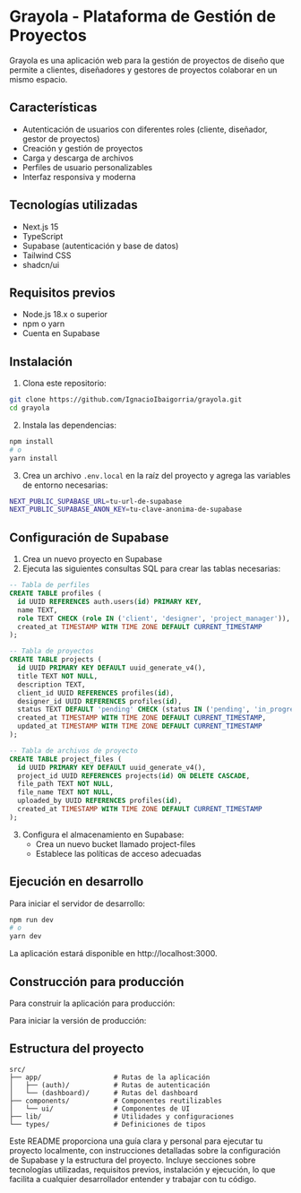# Grayola - Plataforma de Gestión de Proyectos

Grayola es una aplicación web para la gestión de proyectos de diseño que permite a clientes, diseñadores y gestores de proyectos colaborar en un mismo espacio.

## Características

- Autenticación de usuarios con diferentes roles (cliente, diseñador, gestor de proyectos)
- Creación y gestión de proyectos
- Carga y descarga de archivos
- Perfiles de usuario personalizables
- Interfaz responsiva y moderna

## Tecnologías utilizadas

- Next.js 15
- TypeScript
- Supabase (autenticación y base de datos)
- Tailwind CSS
- shadcn/ui

## Requisitos previos

- Node.js 18.x o superior
- npm o yarn
- Cuenta en Supabase

## Instalación

1. Clona este repositorio:

```bash
git clone https://github.com/IgnacioIbaigorria/grayola.git
cd grayola
```
2. Instala las dependencias:
```bash
npm install
# o
yarn install
```
3. Crea un archivo `.env.local` en la raíz del proyecto y agrega las variables de entorno necesarias:
```bash
NEXT_PUBLIC_SUPABASE_URL=tu-url-de-supabase
NEXT_PUBLIC_SUPABASE_ANON_KEY=tu-clave-anonima-de-supabase
```
## Configuración de Supabase
1. Crea un nuevo proyecto en Supabase
2. Ejecuta las siguientes consultas SQL para crear las tablas necesarias:
```sql
-- Tabla de perfiles
CREATE TABLE profiles (
  id UUID REFERENCES auth.users(id) PRIMARY KEY,
  name TEXT,
  role TEXT CHECK (role IN ('client', 'designer', 'project_manager')),
  created_at TIMESTAMP WITH TIME ZONE DEFAULT CURRENT_TIMESTAMP
);

-- Tabla de proyectos
CREATE TABLE projects (
  id UUID PRIMARY KEY DEFAULT uuid_generate_v4(),
  title TEXT NOT NULL,
  description TEXT,
  client_id UUID REFERENCES profiles(id),
  designer_id UUID REFERENCES profiles(id),
  status TEXT DEFAULT 'pending' CHECK (status IN ('pending', 'in_progress', 'completed')),
  created_at TIMESTAMP WITH TIME ZONE DEFAULT CURRENT_TIMESTAMP,
  updated_at TIMESTAMP WITH TIME ZONE DEFAULT CURRENT_TIMESTAMP
);

-- Tabla de archivos de proyecto
CREATE TABLE project_files (
  id UUID PRIMARY KEY DEFAULT uuid_generate_v4(),
  project_id UUID REFERENCES projects(id) ON DELETE CASCADE,
  file_path TEXT NOT NULL,
  file_name TEXT NOT NULL,
  uploaded_by UUID REFERENCES profiles(id),
  created_at TIMESTAMP WITH TIME ZONE DEFAULT CURRENT_TIMESTAMP
);
```
3. Configura el almacenamiento en Supabase:
   - Crea un nuevo bucket llamado project-files
   - Establece las políticas de acceso adecuadas

## Ejecución en desarrollo
Para iniciar el servidor de desarrollo:

```bash
npm run dev
# o
yarn dev
```
La aplicación estará disponible en http://localhost:3000.

## Construcción para producción
Para construir la aplicación para producción:

Para iniciar la versión de producción:

## Estructura del proyecto
```plaintext
src/
├── app/                  # Rutas de la aplicación
│   ├── (auth)/           # Rutas de autenticación
│   └── (dashboard)/      # Rutas del dashboard
├── components/           # Componentes reutilizables
│   └── ui/               # Componentes de UI
├── lib/                  # Utilidades y configuraciones
└── types/                # Definiciones de tipos
```

Este README proporciona una guía clara y personal para ejecutar tu proyecto localmente, con instrucciones detalladas sobre la configuración de Supabase y la estructura del proyecto. Incluye secciones sobre tecnologías utilizadas, requisitos previos, instalación y ejecución, lo que facilita a cualquier desarrollador entender y trabajar con tu código.
